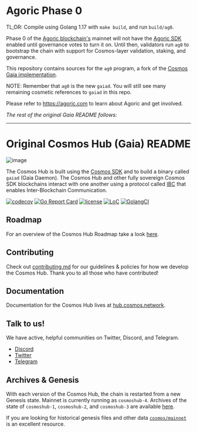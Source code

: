 # Agoric Phase 0

TL;DR: Compile using Golang 1.17 with `make build`, and run `build/ag0`.

Phase 0 of the [Agoric blockchain's](https://agoric.com/) mainnet will not have
the [Agoric SDK](https://github.com/Agoric/agoric-sdk) enabled until governance
votes to turn it on.  Until then, validators run `ag0` to bootstrap the
chain with support for Cosmos-layer validation, staking, and governance.

This repository contains sources for the `ag0` program, a fork of the
[Cosmos Gaia implementation](https://github.com/cosmos/gaia).

NOTE: Remember that `ag0` is the new `gaiad`.  You will still see many
remaining cosmetic references to `gaiad` in this repo.  

Please refer to https://agoric.com to learn about Agoric and get involved.

*The rest of the original Gaia README follows:*

----

# Original Cosmos Hub (Gaia) README
![image](https://user-images.githubusercontent.com/964052/138430638-96db65ed-790b-4fea-9d06-1fe0b6e6c8fa.png)

The Cosmos Hub is built using the [Cosmos SDK](https://github.com/cosmos/cosmos-sdk) and to build a binary called `gaiad` (Gaia Daemon). The Cosmos Hub and other fully sovereign Cosmos SDK blockchains interact with one another using a protocol called [IBC](https://github.com/cosmos/ibc) that enables Inter-Blockchain Communication.

[![codecov](https://codecov.io/gh/cosmos/gaia/branch/master/graph/badge.svg)](https://codecov.io/gh/cosmos/gaia)
[![Go Report Card](https://goreportcard.com/badge/github.com/cosmos/gaia)](https://goreportcard.com/report/github.com/cosmos/gaia)
[![license](https://img.shields.io/github/license/cosmos/gaia.svg)](https://github.com/cosmos/gaia/blob/main/LICENSE)
[![LoC](https://tokei.rs/b1/github/cosmos/gaia)](https://github.com/cosmos/gaia)
[![GolangCI](https://golangci.com/badges/github.com/cosmos/gaia.svg)](https://golangci.com/r/github.com/cosmos/gaia)

## Roadmap

For an overview of the Cosmos Hub Roadmap take a look [here](https://github.com/cosmos/gaia/blob/main/docs/roadmap/cosmos-hub-roadmap-2.0.md).

## Contributing

Check out [contributing.md](CONTRIBUTING.md) for our guidelines & policies for how we develop the Cosmos Hub. Thank you to all those who have contributed!

## Documentation

Documentation for the Cosmos Hub lives at [hub.cosmos.network](https://hub.cosmos.network/main/hub-overview/overview.html).

## Talk to us!

We have active, helpful communities on Twitter, Discord, and Telegram.

* [Discord](https://discord.gg/cosmosnetwork)
* [Twitter](https://twitter.com/cosmos)
* [Telegram](https://t.me/cosmosproject)

## Archives & Genesis

With each version of the Cosmos Hub, the chain is restarted from a new Genesis state. 
Mainnet is currently running as `cosmoshub-4`. Archives of the state of `cosmoshub-1`, `cosmoshub-2`, and `cosmoshub-3` are available [here](./docs/resources/archives.md).

If you are looking for historical genesis files and other data [`cosmos/mainnet`](http://github.com/cosmos/mainnet) is an excellent resource.
